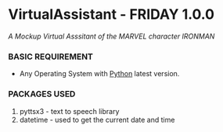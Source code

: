 # VirtualAssistant - FRIDAY 1.0.0

*A Mockup Virtual Asssitant of the MARVEL character IRONMAN*

### BASIC REQUIREMENT
  - Any Operating System with [Python](https://www.python.org/downloads/) latest version.

### PACKAGES USED
  1. pyttsx3 - text to speech library
  2. datetime - used to get the current date and time
